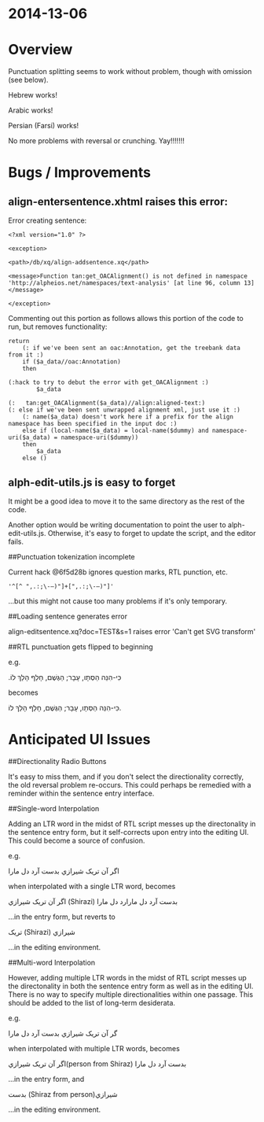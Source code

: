# 2014-13-06

# Overview

Punctuation splitting seems to work without problem, though with omission (see below).

Hebrew works!

Arabic works!

Persian (Farsi) works!

No more problems with reversal or crunching. Yay!!!!!!!


# Bugs / Improvements

## align-entersentence.xhtml raises this error: 
	
Error creating sentence:

	<?xml version="1.0" ?>

	<exception>

	<path>/db/xq/align-addsentence.xq</path>

	<message>Function tan:get_OACAlignment() is not defined in namespace 'http://alpheios.net/namespaces/text-analysis' [at line 96, column 13]</message>

	</exception>

Commenting out this portion as follows allows this portion of the code to run, but removes functionality:
	
	return 
        (: if we've been sent an oac:Annotation, get the treebank data from it :)
        if ($a_data//oac:Annotation)
        then

	(:hack to try to debut the error with get_OACAlignment :)
			$a_data

	(:   tan:get_OACAlignment($a_data)//align:aligned-text:)
	(: else if we've been sent unwrapped alignment xml, just use it :)
        (: name($a_data) doesn't work here if a prefix for the align namespace has been specified in the input doc :)
        else if (local-name($a_data) = local-name($dummy) and namespace-uri($a_data) = namespace-uri($dummy))
        then
            $a_data
        else ()


## alph-edit-utils.js is easy to forget

It might be a good idea to move it to the same directory as the rest of the code.

Another option would be writing documentation to point the user to alph-edit-utils.js. Otherwise, it's easy to forget to update the script, and the editor fails. 

##Punctuation tokenization incomplete



Current hack @6f5d28b ignores question marks, RTL punction, etc. 

	'^[^ ",.:;\-—)"]+[",.:;\-—)"]'

...but this might not cause too many problems if it's only temporary.


##Loading sentence generates error

align-editsentence.xq?doc=TEST&s=1 raises error 'Can't get SVG transform'

##RTL punctuation gets flipped to beginning

e.g.

.כִּי-הִנֵּה הַסְּתָו, עָבָר; הַגֶּשֶׁם, חָלַף הָלַךְ לוֹ

becomes

כִּי-הִנֵּה הַסְּתָו, עָבָר; הַגֶּשֶׁם, חָלַף הָלַךְ לוֹ.

# Anticipated UI Issues

##Directionality Radio Buttons

It's easy to miss them, and if you don't select the directionality correctly, the old reversal problem re-occurs. This could perhaps be remedied with a reminder within the sentence entry interface. 

##Single-word Interpolation

Adding an LTR word in the midst of RTL script messes up the directonality in the sentence entry form, but it self-corrects upon entry into the editing UI. This could become a source of confusion. 

e.g.

اگر آن تريک شيرازي بدست آرد دل مارا

when interpolated with a single LTR word, becomes 

اگر آن تريک شيرازي (Shirazi) بدست آرد دل مارارد دل مارا

...in the entry form, but reverts to

تريک (Shirazi) شيرازي

...in the editing environment.

##Multi-word Interpolation

However, adding multiple LTR words in the midst of RTL script messes up the directonality in both the sentence entry form as well as in the editing UI. There is no way to specify multiple directionalities within one passage. This should be added to the list of long-term desiderata.

e.g.

گر آن تريک شيرازي بدست آرد دل مارا

when interpolated with multiple LTR words, becomes

اگر آن تريک شيرازي(person from Shiraz) بدست آرد دل مارا

...in the entry form, and


بدست (Shiraz from person)شيرازي 

...in the editing environment.






